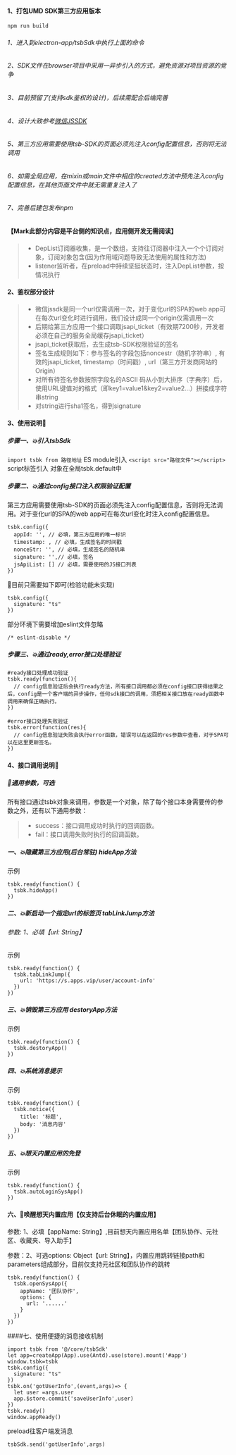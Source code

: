 #### 1、打包UMD SDK第三方应用版本
`npm run build`

###### 1、进入到electron-app/tsbSdk中执行上面的命令
###### 2、SDK文件在browser项目中采用一异步引入的方式，避免资源对项目资源的竞争
###### 3、目前预留了(支持sdk鉴权的设计)，后续需配合后端完善
###### 4、设计大致参考[微信JSSDK](https://developers.weixin.qq.com/doc/offiaccount/OA_Web_Apps/JS-SDK.html#1)
###### 5、第三方应用需要使用tsb-SDK的页面必须先注入config配置信息，否则将无法调用
###### 6、如需全局应用，在mixin或main文件中相应的created方法中预先注入config配置信息，在其他页面文件中就无需重复注入了
###### 7、完善后建包发布npm

#### 【Mark此部分内容是平台侧的知识点，应用侧开发无需阅读】
>- DepList订阅器收集，是一个数组，支持往订阅器中注入一个个订阅对象，订阅对象包含(因为作用域问题导致无法使用的属性和方法)
>- listener监听者，在preload中持续坚挺状态时，注入DepList参数，按情况执行


#### 2、鉴权部分设计
>- 微信jssdk是同一个url仅需调用一次，对于变化url的SPA的web app可在每次url变化时进行调用，我们设计成同一个origin仅需调用一次
>- 后期给第三方应用一个接口调取jsapi_ticket（有效期7200秒，开发者必须在自己的服务全局缓存jsapi_ticket）
>- jsapi_ticket获取后，去生成tsb-SDK权限验证的签名
>- 签名生成规则如下：参与签名的字段包括noncestr（随机字符串）, 有效的jsapi_ticket, timestamp（时间戳）, url（第三方开发商网站的Origin）
>- 对所有待签名参数按照字段名的ASCII 码从小到大排序（字典序）后，使用URL键值对的格式（即key1=value1&key2=value2…）拼接成字符串string
>- 对string进行sha1签名，得到signature


#### 3、使用说明📖

##### 步骤一、💥引入tsbSdk
`import tsbk from 路径地址`  ES module引入
`<script src="路径文件"></script>`  script标签引入 对象在全局tsbk.default中

##### 步骤二、💥通过config接口注入权限验证配置
第三方应用需要使用tsb-SDK的页面必须先注入config配置信息，否则将无法调用。对于变化url的SPA的web app可在每次url变化时注入config配置信息。
```
tsbk.config({
  appId: '', // 必填，第三方应用的唯一标识
  timestamp: , // 必填，生成签名的时间戳
  nonceStr: '', // 必填，生成签名的随机串
  signature: '',// 必填，签名
  jsApiList: [] // 必填，需要使用的JS接口列表
})
```
👀目前只需要如下即可(检验功能未实现)
```
tsbk.config({
  signature: "ts"
})
```

部分环境下需要增加eslint文件忽略
```
/* eslint-disable */
```

##### 步骤三、💥通过ready,error接口处理验证
```
#ready接口处理成功验证
tsbk.ready(function(){
  // config信息验证后会执行ready方法，所有接口调用都必须在config接口获得结果之后，config是一个客户端的异步操作，任何sdk接口的调用，须把相关接口放在ready函数中调用来确保正确执行。
})
```

```
#error接口处理失败验证
tsbk.error(function(res){
  // config信息验证失败会执行error函数，错误可以在返回的res参数中查看，对于SPA可以在这里更新签名。
})

```

#### 4、接口调用说明📖 
##### 🤔通用参数，可选
所有接口通过tsbk对象来调用，参数是一个对象，除了每个接口本身需要传的参数之外，还有以下通用参数：
>- success：接口调用成功时执行的回调函数。
>- fail：接口调用失败时执行的回调函数。

##### 一、💥隐藏第三方应用(后台常驻) hideApp方法
示例
```
tsbk.ready(function() {
  tsbk.hideApp()
})
```
##### 二、💥新启动一个指定url的标签页 tabLinkJump方法
###### 参数: 1、必填【url: String】
示例
```
tsbk.ready(function() {
  tsbk.tabLinkJump({
    url: 'https://s.apps.vip/user/account-info'
  })
})

```
##### 三、💥销毁第三方应用 destoryApp方法
示例
```
tsbk.ready(function() {
  tsbk.destoryApp()
})
```

##### 四、💥系统消息提示
示例
```
tsbk.ready(function() {
  tsbk.notice({
    title: '标题',
    body: '消息内容'
  })
})
```

##### 五、💥想天内置应用的免登
示例
```
tsbk.ready(function() {
  tsbk.autoLoginSysApp()
})
```
#### 六、🧊唤醒想天内置应用【仅支持后台休眠的内置应用】
参数: 1、必填【appName: String】,目前想天内置应用名单【团队协作、元社区、收藏夹、导入助手】

参数：2、可选options: Object【url: String】，内置应用跳转链接path和parameters组成部分，目前仅支持元社区和团队协作的跳转
```
tsbk.ready(function() {
  tsbk.openSysApp({
    appName: '团队协作',
    options: {
      url: '......'
    }
  })
})
```
####七、使用便捷的消息接收机制
```
import tsbk from '@/core/tsbSdk'
let app=createApp(App).use(Antd).use(store).mount('#app')
window.tsbk=tsbk
tsbk.config({
  signature: "ts"
})
tsbk.on('gotUserInfo',(event,args)=> {
  let user =args.user 
  app.$store.commit('saveUserInfo',user)
})
tsbk.ready()
window.appReady()
```

preload往客户端发消息
```
tsbSdk.send('gotUserInfo',args)
```